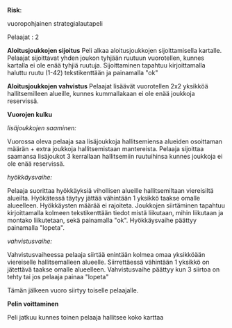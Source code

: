 **Risk**: 

vuoropohjainen strategialautapeli

Pelaajat : 2

**Aloitusjoukkojen sijoitus**
Peli alkaa aloitusjoukkojen sijoittamisella kartalle. Pelaajat sijoittavat yhden joukon tyhjään ruutuun vuorotellen, kunnes kartalla ei ole enää tyhjiä ruutuja. Sijoittaminen tapahtuu kirjoittamalla haluttu ruutu (1-42) tekstikenttään ja painamalla "ok"

**Aloitusjoukkojen vahvistus**
Pelaajat lisäävät vuorotellen 2x2 yksikköä hallitsemilleen alueille, kunnes kummallakaan ei ole enää joukkoja reservissä.

**Vuorojen kulku**

*lisäjoukkojen saaminen:*

Vuorossa oleva pelaaja saa lisäjoukkoja hallitsemiensa alueiden osoittaman määrän + extra joukkoja hallitsemistaan mantereista. Pelaaja sijoittaa saamansa lisäjoukot 3 kerrallaan hallitsemiin ruutuihinsa kunnes joukkoja ei ole enää reservissä.

*hyökkäysvaihe:*

Pelaaja suorittaa hyökkäyksiä vihollisen alueille hallitsemiltaan viereisiltä alueilta. Hyökätessä täytyy jättää vähintään 1 yksikkö taakse omalle alueelleen. Hyökkäysten määrää ei rajoiteta. Joukkojen siirtäminen tapahtuu kirjoittamalla kolmeen tekstikenttään tiedot mistä liikutaan, mihin liikutaan ja montako liikutetaan, sekä painamalla "ok". Hyökkäysvaihe päättyy painamalla "lopeta".

*vahvistusvaihe:*

Vahvistusvaiheessa pelaaja siirtää enintään kolmea omaa yksikköään viereiselle hallitsemalleen alueelle. Siirrettäessä vähintään 1 yksikkö on jätettävä taakse omalle alueelleen. Vahvistusvaihe päättyy kun 3 siirtoa on tehty tai jos pelaaja painaa "lopeta"

Tämän jälkeen vuoro siirtyy toiselle pelaajalle.

**Pelin voittaminen**

Peli jatkuu kunnes toinen pelaaja hallitsee koko karttaa
